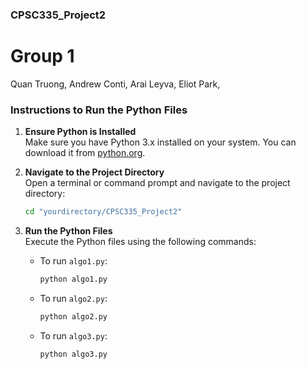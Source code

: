 ###  CPSC335_Project2
# Group 1
Quan Truong,
Andrew Conti,
Arai Leyva,
Eliot Park,

### Instructions to Run the Python Files

1. **Ensure Python is Installed**  
    Make sure you have Python 3.x installed on your system. You can download it from [python.org](https://www.python.org/).

2. **Navigate to the Project Directory**  
    Open a terminal or command prompt and navigate to the project directory:
    ```bash
    cd "yourdirectory/CPSC335_Project2"
    ```

3. **Run the Python Files**  
    Execute the Python files using the following commands:
    - To run `algo1.py`:
      ```bash
      python algo1.py
      ```
    - To run `algo2.py`:
      ```bash
      python algo2.py
      ```
    - To run `algo3.py`:
      ```bash
      python algo3.py
      ```